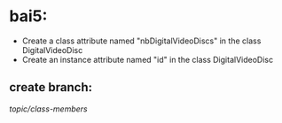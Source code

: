 # bai5:
- Create a class attribute named "nbDigitalVideoDiscs" in the class DigitalVideoDisc
- Create an instance attribute named "id" in the class DigitalVideoDisc
## create branch: 
*topic/class-members* 
